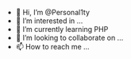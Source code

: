 - 👋 Hi, I’m @Personal1ty
- 👀 I’m interested in ...
- 🌱 I’m currently learning  PHP
- 💞️ I’m looking to collaborate on ...
- 📫 How to reach me ...

<!---
Personal1ty/Personal1ty is a ✨ special ✨ repository because its `README.md` (this file) appears on your GitHub profile.
You can click the Preview link to take a look at your changes.
--->

